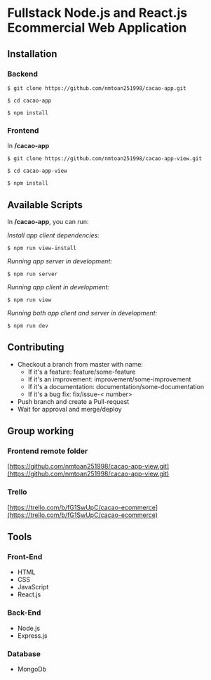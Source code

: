 # Fullstack Node.js and React.js Ecommercial Web Application

## Installation

### Backend
``` 
$ git clone https://github.com/nmtoan251998/cacao-app.git

$ cd cacao-app

$ npm install
```
### Frontend
In **/cacao-app**
```
$ git clone https://github.com/nmtoan251998/cacao-app-view.git

$ cd cacao-app-view

$ npm install
```

## Available Scripts

In **/cacao-app**, you can run:

_Install app client dependencies:_
```
$ npm run view-install
```

_Running app server in development:_
```
$ npm run server
```

_Running app client in development:_
```
$ npm run view
```

_Running both app client and server in development:_
```
$ npm run dev
```

## Contributing
* Checkout a branch from master with name:  
  - If it's a feature: feature/some-feature
  - If it's an improvement: improvement/some-improvement
  - If it's a documentation: documentation/some-documentation
  - If it's a bug fix: fix/issue-< number>
* Push branch and create a Pull-request
* Wait for approval and merge/deploy


## Group working
### Frontend remote folder
[https://github.com/nmtoan251998/cacao-app-view.git](https://github.com/nmtoan251998/cacao-app-view.git)
### Trello
[https://trello.com/b/fG1SwUpC/cacao-ecommerce](https://trello.com/b/fG1SwUpC/cacao-ecommerce)

## Tools
### Front-End
* HTML 
* CSS 
* JavaScript 
* React.js
### Back-End
* Node.js 
* Express.js
### Database
* MongoDb
